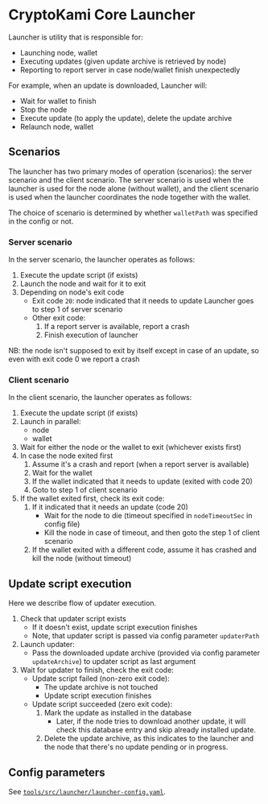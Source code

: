 # CryptoKami Core Launcher

Launcher is utility that is responsible for:
 * Launching node, wallet
 * Executing updates (given update archive is retrieved by node)
 * Reporting to report server in case node/wallet finish unexpectedly

For example, when an update is downloaded, Launcher will:
 * Wait for wallet to finish
 * Stop the node
 * Execute update (to apply the update), delete the update archive
 * Relaunch node, wallet

## Scenarios

The launcher has two primary modes of operation (scenarios): the server scenario
and the client scenario. The server scenario is used when the launcher is used
for the node alone (without wallet), and the client scenario is used when the
launcher coordinates the node together with the wallet.

The choice of scenario is determined by whether `walletPath` was specified
in the config or not.

### Server scenario

In the server scenario, the launcher operates as follows:

1. Execute the update script (if exists)
2. Launch the node and wait for it to exit
3. Depending on node's exit code
   * Exit code `20`: node indicated that it needs to update
      Launcher goes to step 1 of server scenario
   * Other exit code: 
        1. If a report server is available, report a crash
        2. Finish execution of launcher

NB: the node isn't supposed to exit by itself except in case of an update,
so even with exit code 0 we report a crash

### Client scenario

In the client scenario, the launcher operates as follows:

1. Execute the update script (if exists)
2. Launch in parallel:
      * node
      * wallet
3. Wait for either the node or the wallet to exit (whichever exists first)
4. In case the node exited first
    1. Assume it's a crash and report (when a report server is available)
    2. Wait for the wallet
    3. If the wallet indicated that it needs to update (exited with code 20)
    4. Goto to step 1 of client scenario
6. If the wallet exited first, check its exit code:
    1. If it indicated that it needs an update (code 20)
        * Wait for the node to die (timeout specified in `nodeTimeoutSec` in config file)
        * Kill the node in case of timeout, and then goto the step 1 of client scenario
    2. If the wallet exited with a different code, assume it has crashed and kill the node (without timeout)

## Update script execution

Here we describe flow of updater execution.

1. Check that updater script exists
    * If it doesn't exist, update script execution finishes
    * Note, that updater script is passed via config parameter `updaterPath`
2. Launch updater:
    * Pass the downloaded update archive (provided via config parameter `updateArchive`) to updater script as last argument
3. Wait for updater to finish, check the exit code:
    * Update script failed (non-zero exit code):
        * The update archive is not touched
        * Update script execution finishes
    * Update script succeeded (zero exit code):
        1. Mark the update as installed in the database
           * Later, if the node tries to download another update, it will check
           this database entry and skip already installed update.
        2. Delete the update archive, as this indicates to the launcher and the
        node that there's no update pending or in progress.

## Config parameters

See [`tools/src/launcher/launcher-config.yaml`](https://github.com/CryptoKami/cryptokami-core/blob/develop/tools/src/launcher/launcher-config.yaml).
